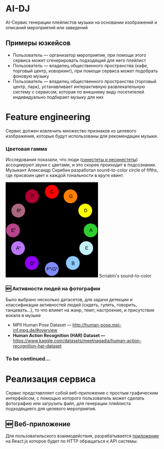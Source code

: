 # AI-DJ

AI-Сервис генерации плейлистов музыки на основании изображений и описаний мероприятий или заведений

## Примеры юзкейсов

- Пользователь — организатор мероприятия, при помощи этого сервиса может сгенерировать подходящий для него плейлист
- Пользователь — владелец общественного пространства (кафе, торговый центр, коворкинг), при помощи сервиса может подобрать фоновую музыку
- Пользователь — владелец общественного пространства (торговый центр, парк), устанавливает интерактивную развлекательную систему с сервисом, которая по внешнему виду посетителей индивидуально подбирает музыку для них

# Feature engineering

Сервис должен извлечить множество признаков из целевого изображения, которые будут использованы для рекомендации музыки. 

### Цветовая гамма

Исследования показали, что люди ([синестеты и несинестеты](https://ru.wikipedia.org/wiki/%D0%A1%D0%B8%D0%BD%D0%B5%D1%81%D1%82%D0%B5%D0%B7%D0%B8%D1%8F)) ассоциируют звуки с цветами, и это скорее проиходит в подсознании. Музыкант Александр Скрябин разработал sound-to-color circle of fifths, где присвоин цвет к каждой тональности в круге квинт.

<img src="images/colortosound.png" alt="drawing" width="300"/>
Scriabin's sound-to-color 

### 🆕 Активности людей на фотографии

Было выбрано несколько датасетов, для задачи детекции и классификации активностей людей (сидеть, гулять, говорить, танцевать…), то что влияет на жанр, темп, настроение, и присутствие вокала в музыке

- MPII Human Pose Dataset — http://human-pose.mpi-inf.mpg.de/#overview
- ****Human Action Recognition (HAR) Dataset —**** https://www.kaggle.com/datasets/meetnagadia/human-action-recognition-har-dataset
### To be continued…

# Реализация сервиса

Сервис представлляет собой веб-приложение с простым графическим интерфейсом, с помощью которого пользователь может сделать фотографию или загрузить файл, для генерации плейлиста подходящиего для целевого мероприятия. 

## 🆕 Веб-приложение

Для пользоватильского взаимодействия, разрабатывается [приложение](https://github.com/MulhamShaheen/AI-DJ/tree/frontend) на React.js которое будет по HTTP обращаться к API системы.
